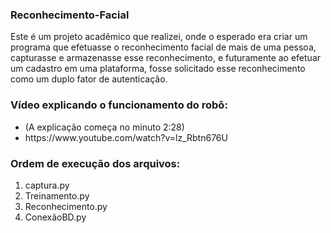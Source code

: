 ### Reconhecimento-Facial
Este é um projeto acadêmico que realizei, onde o esperado era criar um programa que efetuasse o reconhecimento facial de mais de uma pessoa, capturasse e armazenasse esse reconhecimento, e futuramente ao efetuar um cadastro em uma plataforma, fosse solicitado esse reconhecimento como um duplo fator de autenticação. 

### Vídeo explicando o funcionamento do robô:
<ul>
  <li>(A explicação começa no minuto 2:28)</li>
<li>https://www.youtube.com/watch?v=lz_Rbtn676U</li>
</ul>

### Ordem de execução dos arquivos:
<ol>
  <li>captura.py</li>
  <li>Treinamento.py</li>
  <li>Reconhecimento.py</li>
  <li>ConexãoBD.py</li>
 <ol>


